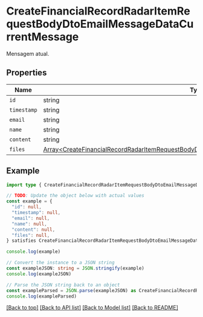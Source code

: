 
# CreateFinancialRecordRadarItemRequestBodyDtoEmailMessageDataCurrentMessage

Mensagem atual.

## Properties

Name | Type
------------ | -------------
`id` | string
`timestamp` | string
`email` | string
`name` | string
`content` | string
`files` | [Array&lt;CreateFinancialRecordRadarItemRequestBodyDtoWhatsappMessageDataCurrentMessageFilesInner&gt;](CreateFinancialRecordRadarItemRequestBodyDtoWhatsappMessageDataCurrentMessageFilesInner.md)

## Example

```typescript
import type { CreateFinancialRecordRadarItemRequestBodyDtoEmailMessageDataCurrentMessage } from '@usesofia/pegasus-core-api-sdk'

// TODO: Update the object below with actual values
const example = {
  "id": null,
  "timestamp": null,
  "email": null,
  "name": null,
  "content": null,
  "files": null,
} satisfies CreateFinancialRecordRadarItemRequestBodyDtoEmailMessageDataCurrentMessage

console.log(example)

// Convert the instance to a JSON string
const exampleJSON: string = JSON.stringify(example)
console.log(exampleJSON)

// Parse the JSON string back to an object
const exampleParsed = JSON.parse(exampleJSON) as CreateFinancialRecordRadarItemRequestBodyDtoEmailMessageDataCurrentMessage
console.log(exampleParsed)
```

[[Back to top]](#) [[Back to API list]](../README.md#api-endpoints) [[Back to Model list]](../README.md#models) [[Back to README]](../README.md)


